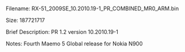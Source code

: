 #
Filename: RX-51_2009SE_10.2010.19-1_PR_COMBINED_MR0_ARM.bin

Size: 187721717

Brief Description: PR 1.2 version 10.2010.19-1

Notes: Fourth Maemo 5 Global release for Nokia N900
